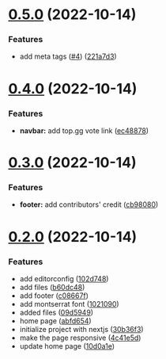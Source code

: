 # [0.5.0](https://github.com/onesoft-sudo/tes-website/compare/v0.4.0...v0.5.0) (2022-10-14)


### Features

* add meta tags ([#4](https://github.com/onesoft-sudo/tes-website/issues/4)) ([221a7d3](https://github.com/onesoft-sudo/tes-website/commit/221a7d31317949bd2dc482e6dbdc637fdb0c644c))



# [0.4.0](https://github.com/onesoft-sudo/tes-website/compare/v0.3.0...v0.4.0) (2022-10-14)


### Features

* **navbar:** add top.gg vote link ([ec48878](https://github.com/onesoft-sudo/tes-website/commit/ec48878d19346cad2d156ba29c0d6ee7bc4e118e))



# [0.3.0](https://github.com/onesoft-sudo/tes-website/compare/v0.2.0...v0.3.0) (2022-10-14)


### Features

* **footer:** add contributors' credit ([cb98080](https://github.com/onesoft-sudo/tes-website/commit/cb98080e63b972f98df6e211c89c64b3acf0f75b))



# [0.2.0](https://github.com/onesoft-sudo/tes-website/compare/30b36f366e4c79471307becc12eeaf268bf9bb71...v0.2.0) (2022-10-14)


### Features

* add editorconfig ([102d748](https://github.com/onesoft-sudo/tes-website/commit/102d7481136149517e01d6fbdd81e4fdc6ea301e))
* add files ([b60dc48](https://github.com/onesoft-sudo/tes-website/commit/b60dc48a7555ae77d78fa63bb3d2fd193c9c5516))
* add footer ([c08667f](https://github.com/onesoft-sudo/tes-website/commit/c08667ff066c4497a2234467ba6e5cb12f11bce9))
* add montserrat font ([1021090](https://github.com/onesoft-sudo/tes-website/commit/1021090e9fb399608c2eebb2ccc4bb878f88aa1c))
* added files ([09d5949](https://github.com/onesoft-sudo/tes-website/commit/09d5949fcfceeb26f6e470e91aa712dac2e7ccaf))
* home page ([abfd654](https://github.com/onesoft-sudo/tes-website/commit/abfd654fc3d65a56c34212460081d975356a882b))
* initialize project with nextjs ([30b36f3](https://github.com/onesoft-sudo/tes-website/commit/30b36f366e4c79471307becc12eeaf268bf9bb71))
* make the page responsive ([4c41e5d](https://github.com/onesoft-sudo/tes-website/commit/4c41e5d6469f32622baf4ca578e97fb40a8ca5c2))
* update home page ([10d0a1e](https://github.com/onesoft-sudo/tes-website/commit/10d0a1e4e71c0aa29d6e74333f15754d43e80355))



